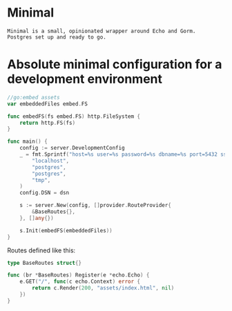# Minimal
    Minimal is a small, opinionated wrapper around Echo and Gorm.
    Postgres set up and ready to go.

# Absolute minimal configuration for a development environment
```go
//go:embed assets
var embeddedFiles embed.FS

func embedFS(fs embed.FS) http.FileSystem {
	return http.FS(fs)
}

func main() {
	config := server.DevelopmentConfig
	_ = fmt.Sprintf("host=%s user=%s password=%s dbname=%s port=5432 sslmode=disable TimeZone=Europe/Oslo",
		"localhost",
		"postgres",
		"postgres",
		"tmp",
	)
	config.DSN = dsn

	s := server.New(config, []provider.RouteProvider{
		&BaseRoutes{},
	}, []any{})

	s.Init(embedFS(embeddedFiles))
}
```

Routes defined like this:
```go
type BaseRoutes struct{}

func (br *BaseRoutes) Register(e *echo.Echo) {
	e.GET("/", func(c echo.Context) error {
		return c.Render(200, "assets/index.html", nil)
	})
}
```